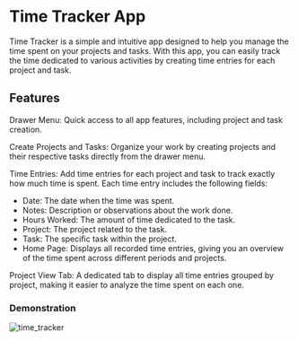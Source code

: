 # Time Tracker App
Time Tracker is a simple and intuitive app designed to help you manage the time spent on your projects and tasks. With this app, you can easily track the time dedicated to various activities by creating time entries for each project and task.

## Features
Drawer Menu: Quick access to all app features, including project and task creation.

Create Projects and Tasks: Organize your work by creating projects and their respective tasks directly from the drawer menu.

Time Entries: Add time entries for each project and task to track exactly how much time is spent. Each time entry includes the following fields:

- Date: The date when the time was spent.
- Notes: Description or observations about the work done.
- Hours Worked: The amount of time dedicated to the task.
- Project: The project related to the task.
- Task: The specific task within the project.
- Home Page: Displays all recorded time entries, giving you an overview of the time spent across different periods and projects.

Project View Tab: A dedicated tab to display all time entries grouped by project, making it easier to analyze the time spent on each one.

### Demonstration

![time_tracker](https://github.com/user-attachments/assets/ce7e6b39-3836-4fda-aa99-892c65549eec)
